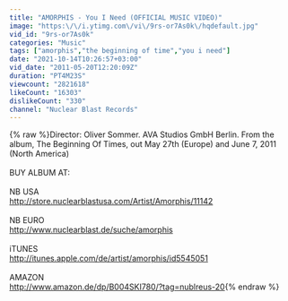 ```yaml
---
title: "AMORPHIS - You I Need (OFFICIAL MUSIC VIDEO)"
image: "https:\/\/i.ytimg.com\/vi\/9rs-or7As0k\/hqdefault.jpg"
vid_id: "9rs-or7As0k"
categories: "Music"
tags: ["amorphis","the beginning of time","you i need"]
date: "2021-10-14T10:26:57+03:00"
vid_date: "2011-05-20T12:20:09Z"
duration: "PT4M23S"
viewcount: "2821618"
likeCount: "16303"
dislikeCount: "330"
channel: "Nuclear Blast Records"
---
```

{% raw %}Director: Oliver Sommer. AVA Studios GmbH Berlin. From the album, The Beginning Of Times, out May 27th (Europe) and June 7, 2011 (North America)<br /><br />BUY ALBUM AT:<br /><br />NB USA<br /><a rel="nofollow" target="blank" href="http://store.nuclearblastusa.com/Artist/Amorphis/11142">http://store.nuclearblastusa.com/Artist/Amorphis/11142</a><br /><br />NB EURO<br /><a rel="nofollow" target="blank" href="http://www.nuclearblast.de/suche/amorphis">http://www.nuclearblast.de/suche/amorphis</a><br /><br />iTUNES<br /><a rel="nofollow" target="blank" href="http://itunes.apple.com/de/artist/amorphis/id5545051">http://itunes.apple.com/de/artist/amorphis/id5545051</a><br /><br />AMAZON<br /><a rel="nofollow" target="blank" href="http://www.amazon.de/dp/B004SKI780/?tag=nublreus-20">http://www.amazon.de/dp/B004SKI780/?tag=nublreus-20</a>{% endraw %}
